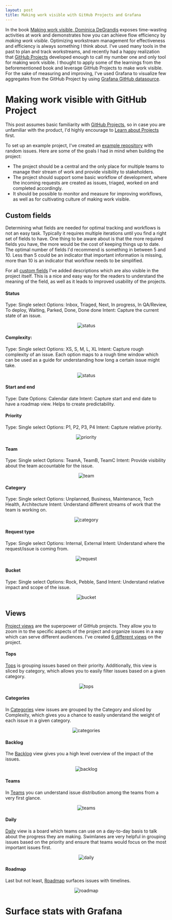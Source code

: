 ```yaml
---
layout: post
title: Making work visible with GitHub Projects and Grafana
---
```


In the book [Making work visible, Dominica DeGrandis](https://ddegrandis.com/book/) exposes time-wasting activities at work and demonstrates how you can achieve flow efficiency by _making work visible_. Optimizing workstream management for effectiveness and efficiency is always something I think about. I've used many tools in the past to plan and track workstreams, and recently had a happy realization that [GitHub Projects](https://docs.github.com/en/issues/planning-and-tracking-with-projects/learning-about-projects/about-projects) developed enough to call my number one and only tool for making work visible. I thought to apply some of the learnings from the beforementioned book and leverage GitHub Projects to make work visible. For the sake of measuring and improving, I've used Grafana to visualize few aggregates from the GitHub Project by using [Grafana GitHub datasource](https://grafana.com/grafana/plugins/grafana-github-datasource/).


# Making work visible with GitHub Project


This post assumes basic familiarity with [GitHub Projects](https://docs.github.com/en/issues/planning-and-tracking-with-projects/learning-about-projects/about-projects), so in case you are unfamiliar with the product, I'd highly encourage to [Learn about Projects](https://docs.github.com/en/issues/planning-and-tracking-with-projects/learning-about-projects) first.

To set up an example project, I've created an [example repository](https://github.com/vtorosyan/making-work-visible-project/issues) with random issues. Here are some of the goals I had in mind when building the project:

- The project should be a central and the only place for multiple teams to manage their stream of work and provide visibility to stakeholders.
- The project should support some basic workflow of development, where the incoming requests are created as issues, triaged, worked on and completed accordingly.
- It should be possible to monitor and measure for improving workflows, as well as for cultivating culture of making work visible.


## Custom fields

Determining what fields are needed for optimal tracking and workflows is not an easy task. Typically it requires multiple iterations until you find a right set of fields to have. One thing to be aware about is that the more required fields you have, the more would be the cost of keeping things up to date. The optimal number of fields I'd recommend is something in between 5 and 10. Less than 5 could be an indicator that important information is missing, more than 10 is an indicator that workflow needs to be simplified.


For all [custom fields](https://docs.github.com/en/issues/planning-and-tracking-with-projects/understanding-fields) I've added descriptions which are also visible in the project itself. This is a nice and easy way for the readers to understand the meaning of the field, as well as it leads to improved usability of the projects.


#### Status


Type: Single select
Options: Inbox, Triaged, Next, In progress, In QA/Review, To deploy, Waiting, Parked, Done, Done done
Intent: Capture the current state of an issue.


<div align="center">
<img src="/images/gpj-status.png" alt="status"/>
</div>


#### Complexity:


Type: Single select
Options: XS, S, M, L, XL
Intent: Capture rough complexity of an issue. Each option maps to a rough time window which can be used as a guide for understanding how long a certain issue might take.


<div align="center">
<img src="/images/gpj-complexity.png" alt="status" />
</div>


#### Start and end


Type: Date
Options: Calendar date
Intent: Capture start and end date to have a roadmap view. Helps to create predictability.


#### Priority


Type: Single select
Options: P1, P2, P3, P4
Intent: Capture relative priority.


<div align="center">
<img src="/images/gpj-priority.png" alt="priority"/>
</div>


#### Team


Type: Single select
Options: TeamA, TeamB, TeamC
Intent: Provide visibility about the team accountable for the issue.


<div align="center">
<img src="/images/gpj-team.png" alt="team"/>
</div>


#### Category


Type: Single select
Options: Unplanned, Business, Maintenance, Tech Health, Architecture
Intent: Understand different streams of work that the team is working on.


<div align="center">
<img src="/images/gpj-category.png" alt="category"/>
</div>


#### Request type


Type: Single select
Options: Internal, External
Intent: Understand where the request/issue is coming from.


<div align="center">
<img src="/images/gpj-request-type.png" alt="request"/>
</div>


#### Bucket


Type: Single select
Options: Rock, Pebble, Sand
Intent: Understand relative impact and scope of the issue.


<div align="center">
<img src="/images/gpj-bucket.png" alt="bucket"/>
</div>


## Views


[Project views](https://docs.github.com/en/issues/planning-and-tracking-with-projects/customizing-views-in-your-project/managing-your-views) are the superpower of GitHub projects. They allow you to zoom in to the specific aspects of the project and organize issues in a way which can serve different audiences. I've created [6 different views](https://github.com/users/vtorosyan/projects/1/views/1) on the project.


#### Tops


[Tops](https://github.com/users/vtorosyan/projects/1/views/1) is grouping issues based on their priority. Additionally, this view is sliced by category, which allows you to easily filter issues based on a given category.


<div align="center">
<img src="/images/gpj-tops.png" alt="tops" />
</div>


#### Categories


In [Categories](https://github.com/users/vtorosyan/projects/1/views/3) view issues are grouped by the Category and sliced by Complexity, which gives you a chance to easily understand the weight of each issue in a given category.


<div align="center">
<img src="/images/gpj-categories.png" alt="categories"/>
</div>


#### Backlog




The [Backlog](https://github.com/users/vtorosyan/projects/1/views/4) view gives you a high level overview of the impact of the issues.


<div align="center">
<img src="/images/gpj-backlog.png" alt="backlog"/>
</div>


#### Teams


In [Teams](https://github.com/users/vtorosyan/projects/1/views/2) you can understand issue distribution among the teams from a very first glance.


<div align="center">
<img src="/images/gpj-teams.png" alt="teams"/>
</div>


#### Daily


[Daily](https://github.com/users/vtorosyan/projects/1/views/5) view is a board which teams can use on a day-to-day basis to talk about the progress they are making. Swimlanes are very helpful in grouping issues based on the priority and ensure that teams would focus on the most important issues first.


<div align="center">
<img src="/images/gpj-daily.png" alt="daily" />
</div>


#### Roadmap


Last but not least, [Roadmap](https://github.com/users/vtorosyan/projects/1/views/6) surfaces issues with timelines.


<div align="center">
<img src="/images/gpj-roadmap.png" alt="roadmap"/>
</div>


# Surface stats with Grafana

